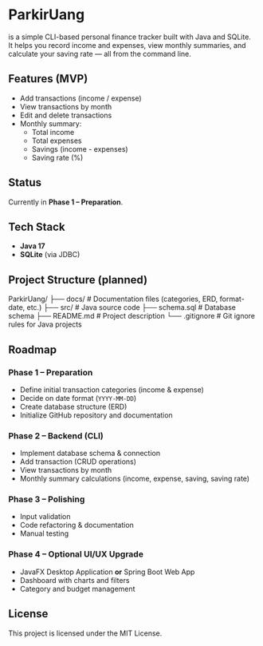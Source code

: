 # ParkirUang
is a simple CLI-based personal finance tracker built with Java and SQLite.  
It helps you record income and expenses, view monthly summaries, and calculate your saving rate — all from the command line.

## Features (MVP)
- Add transactions (income / expense)
- View transactions by month
- Edit and delete transactions
- Monthly summary:
  - Total income
  - Total expenses
  - Savings (income - expenses)
  - Saving rate (%)

## Status
Currently in **Phase 1 – Preparation**.

## Tech Stack
- **Java 17**
- **SQLite** (via JDBC)

## Project Structure (planned)
ParkirUang/
├── docs/ # Documentation files (categories, ERD, format-date, etc.)
├── src/ # Java source code
├── schema.sql # Database schema
├── README.md # Project description
└── .gitignore # Git ignore rules for Java projects


## Roadmap

### Phase 1 – Preparation
- Define initial transaction categories (income & expense)
- Decide on date format (`YYYY-MM-DD`)
- Create database structure (ERD)
- Initialize GitHub repository and documentation

### Phase 2 – Backend (CLI)
- Implement database schema & connection
- Add transaction (CRUD operations)
- View transactions by month
- Monthly summary calculations (income, expense, saving, saving rate)

### Phase 3 – Polishing
- Input validation
- Code refactoring & documentation
- Manual testing

### Phase 4 – Optional UI/UX Upgrade
- JavaFX Desktop Application **or** Spring Boot Web App
- Dashboard with charts and filters
- Category and budget management

## License
This project is licensed under the MIT License.
